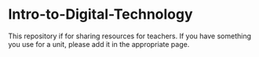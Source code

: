 # Intro-to-Digital-Technology

This repository if for sharing resources for teachers. If you have something you use for a unit, please add it in the appropriate page.
